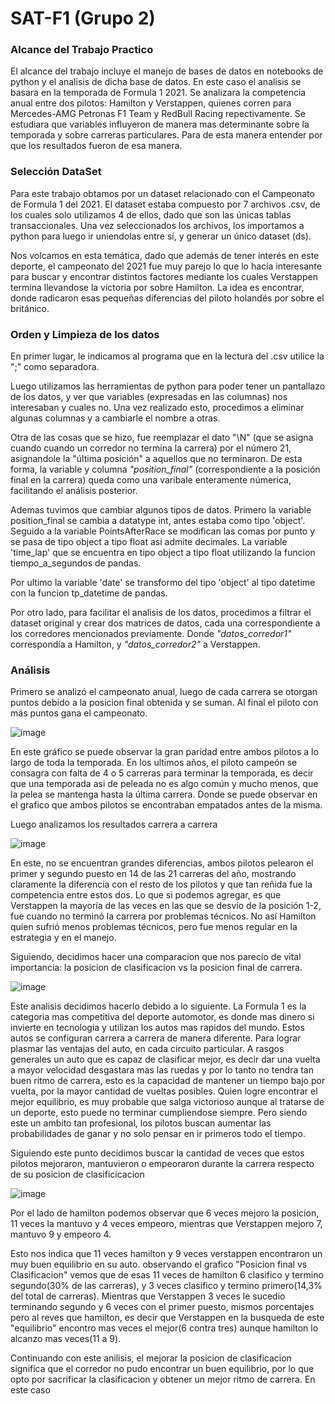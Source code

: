# SAT-F1 (Grupo 2)

### Alcance del Trabajo Practico

El alcance del trabajo incluye el manejo de bases de datos en notebooks de python y el analisis de dicha base de datos. En este caso el analisis se basara en la temporada de Formula 1 2021. Se analizara la competencia anual entre dos pilotos: Hamilton y Verstappen, quienes corren para Mercedes-AMG Petronas F1 Team y RedBull Racing repectivamente. Se estudiara que variables influyeron de manera mas determinante sobre la temporada y sobre carreras particulares. Para de esta manera entender por que los resultados fueron de esa manera.

### Selección DataSet
Para este trabajo obtamos por un dataset relacionado con el Campeonato de Formula 1 del 2021. El dataset estaba compuesto por 7 archivos .csv, de los cuales solo utilizamos 4 de ellos, dado que son las únicas tablas transaccionales. 
Una vez seleccionados los archivos, los importamos a python para luego ir uniendolas entre sí, y generar un único dataset (ds). 

Nos volcamos en esta temática, dado que además de tener interés en este deporte, el campeonato del 2021 fue muy parejo lo que lo hacía interesante para buscar y encontrar distintos factores mediante los cuales Verstappen termina llevandose la victoria por sobre Hamilton. La idea es encontrar, donde radicaron esas pequeñas diferencias del piloto holandés por sobre el británico. 

### Orden y Limpieza de los datos
En primer lugar, le indicamos al programa que en la lectura del .csv utilice la ";" como separadora. 

Luego utilizamos las herramientas de python para poder tener un pantallazo de los datos, y ver que variables (expresadas en las columnas) nos interesaban y cuales no. Una vez realizado esto, procedimos a eliminar algunas columnas y a cambiarle el nombre a otras. 

Otra de las cosas que se hizo, fue reemplazar el dato "\N" (que se asigna cuando cuando un corredor no termina la carrera) por el número 21, asignandole la "última posición" a aquellos que no terminaron. De esta forma, la variable y columna *"position_final"* (correspondiente a la posición final en la carrera) queda como una varibale enteramente númerica, facilitando el análisis posterior. 

Ademas tuvimos que cambiar algunos tipos de datos. Primero la variable position_final se cambia a datatype int, antes estaba como tipo 'object'. Seguido a la variable PointsAfterRace se modifican las comas por punto y se pasa de tipo object a tipo float asi admite decimales. 
La variable 'time_lap' que se encuentra en tipo object a tipo float utilizando la funcion tiempo_a_segundos de pandas.

Por ultimo la variable 'date' se transformo del tipo 'object' al tipo datetime con la funcion tp_datetime de pandas.

Por otro lado, para facilitar el analisis de los datos, procedimos a filtrar el dataset original y crear dos matrices de datos, cada una correspondiente a los corredores mencionados previamente. Donde *"datos_corredor1"* correspondía a Hamilton, y *"datos_corredor2"* a Verstappen. 

### Análisis

Primero se analizó el campeonato anual, luego de cada carrera se otorgan puntos debido a la posicion final obtenida y se suman. Al final el piloto con más puntos gana el campeonato.

![image](https://github.com/stefanods4/SAT-F1/assets/153237227/ff4f2eb2-c6fb-46aa-9b2d-f5f52482104b)

En este gráfico se puede observar la gran paridad entre ambos pilotos a lo largo de toda la temporada. En los ultimos años, el piloto campeón se consagra con falta de 4 o 5 carreras para terminar la temporada, es decir que una temporada asi de peleada no es algo común y mucho menos, que la pelea se mantenga hasta la última carrera. Donde se puede observar en el grafico que ambos pilotos se encontraban empatados antes de la misma.

Luego analizamos los resultados carrera a carrera

![image](https://github.com/stefanods4/SAT-F1/assets/153237227/35f1cde1-9b2a-4303-9892-d43a2a8e9957)

En este, no se encuentran grandes diferencias, ambos pilotos pelearon el primer y segundo puesto en 14 de las 21 carreras del año, mostrando claramente la diferencia con el resto de los pilotos y que tan reñida fue la competencia entre estos dos. Lo que si podemos agregar, es que Verstappen la mayoría de las veces en las que se desvío de la posición 1-2, fue cuando no terminó la carrera por problemas técnicos. No así Hamilton quien sufrió menos problemas técnicos, pero fue menos regular en la estrategia y en el manejo. 

Siguiendo, decidimos hacer una comparacion que nos parecio de vital importancia: la posicion de clasificacion vs la posicion final de carrera.

![image](https://github.com/stefanods4/SAT-F1/assets/153237227/231e941a-81d0-454c-abd0-b45a5d2f9c7b)


Este analisis decidimos hacerlo debido a lo siguiente. La Formula 1 es la categoria mas competitiva del deporte automotor, es donde mas dinero si invierte en tecnologia y utilizan los autos mas rapidos del mundo. Estos autos se configuran carrera a carrera de manera diferente. Para lograr plasmar las ventajas del auto, en cada circuito particular.
A rasgos generales un auto que es capaz de clasificar mejor, es decir dar una vuelta a mayor velocidad desgastara mas las ruedas y por lo tanto no tendra tan buen ritmo de carrera, esto es 
la capacidad de mantener un tiempo bajo por vuelta, por la mayor cantidad de vueltas posibles. Quien logre encontrar el mejor equilibrio, es muy probable que salga victorioso aunque al tratarse de un deporte, esto puede no terminar cumpliendose siempre. Pero siendo este un ambito tan profesional, los pilotos buscan aumentar las probabilidades de ganar y no solo pensar en ir primeros todo el tiempo.

Siguiendo este punto decidimos buscar la cantidad de veces que estos pilotos mejoraron, mantuvieron o empeoraron durante la carrera respecto de su posicion de clasificicacion

![image](https://github.com/stefanods4/SAT-F1/assets/153237227/f22a5e57-9731-4daf-94f8-0660070805f6)

Por el lado de hamilton podemos observar que 6 veces mejoro la posicion, 11 veces la mantuvo y 4 veces empeoro, mientras que Verstappen mejoro 7, mantuvo 9 y empeoro 4.

Esto nos indica que 11 veces hamilton y 9 veces verstappen encontraron un muy buen equilibrio en su auto. observando el grafico "Posicion final vs Clasificacion" vemos que de esas 11 veces de hamilton 6 clasifico y termino segundo(30% de las carreras), y 3 veces clasifico y termino primero(14,3% del total de carreras).
Mientras que Verstappen 3 veces le sucedio terminando segundo y 6 veces con el primer puesto, mismos porcentajes pero al reves que hamilton, es decir que Verstappen en la busqueda de este "equilibrio" encontro mas veces el mejor(6 contra tres) aunque hamilton lo alcanzo mas veces(11 a 9). 

Continuando con este anilisis, el mejorar la posicion de clasificacion significa que el corredor no pudo encontrar un buen equilibrio, por lo que opto por sacrificar la clasificacion y obtener un mejor ritmo de carrera.
En este caso 





